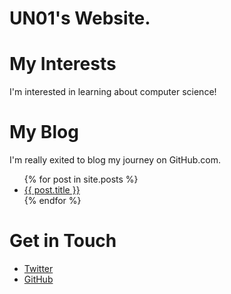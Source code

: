 # UN01's Website.

# My Interests
I'm interested in learning about computer science!

# My Blog
I'm really exited to blog my journey on GitHub.com.

<ul>
{% for post in site.posts %}
  <li>
    <a href="{{ post.url }}">{{ post.title }}</a>
  </li>
{% endfor %}
</ul>

# Get in Touch
<ul>
<li><a href="https://twitter.com/{{ site.twitter_username }}">Twitter</a></li>

<li><a href="https://github.com/{{ site.github_username }}">GitHub</a></li>
</ul>
